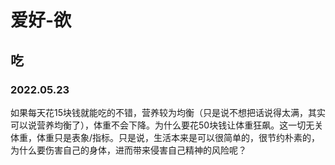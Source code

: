 # 爱好-欲

## 吃
### 2022.05.23
如果每天花15块钱就能吃的不错，营养较为均衡（只是说不想把话说得太满，其实可以说营养均衡了），体重不会下降。为什么要花50块钱让体重狂飙。这一切无关体重，体重只是表象/指标。只是说，生活本来是可以很简单的，很节约朴素的，为什么要伤害自己的身体，进而带来侵害自己精神的风险呢？<br/>
